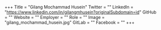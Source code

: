 +++
Title = "Gilang Mochammad Husein"
Twitter = ""
LinkedIn = "https://www.linkedin.com/in/gilangmhusein?originalSubdomain=id"
GitHub = ""
Website = ""
Employer = ""
Role = ""
Image = "gilang_mochammad_husein.jpg"
GitLab = ""
Facebook = ""
+++
